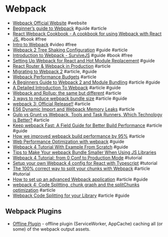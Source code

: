 # Webpack

- [Webpack Official Website](https://webpack.github.io/) #website
- [Beginner’s guide to Webpack](https://medium.com/@dabit3/beginner-s-guide-to-webpack-b1f1a3638460#.m92gd2bcq) #guide #article
- [React Webpack Cookbook - A cookbook for using Webpack with React JS.](https://christianalfoni.github.io/react-webpack-cookbook/index.html) #book #free
- [Intro to Webpack](https://egghead.io/lessons/javascript-intro-to-webpack) #video #free
- [Webpack 2 Tree Shaking Configuration](https://medium.com/modus-create-front-end-development/webpack-2-tree-shaking-configuration-9f1de90f3233#.t6064cypd) #guide #article
- [Introduction to Webpack - SurviveJS](http://survivejs.com/webpack/introduction-to-webpack/) #guide #book #free
- [Setting Up Webpack for React and Hot Module Replacement](https://robots.thoughtbot.com/setting-up-webpack-for-react-and-hot-module-replacement) #guide
- [React Router & Webpack in Production](https://reactjsnews.com/webpack-in-production) #article
- [Migrating to Webpack 2](http://javascriptplayground.com/blog/2016/10/moving-to-webpack-2/) #article, #guide
- [Webpack Performance Budgets](https://medium.com/webpack/webpack-performance-budgets-13d4880fbf6d#.u0p27cdde) #article
- [A Beginners Guide to Webpack 2 and Module Bundling](https://www.sitepoint.com/beginners-guide-to-webpack-2-and-module-bundling/) #article #guide
- [A Detailed Introduction To Webpack](https://www.smashingmagazine.com/2017/02/a-detailed-introduction-to-webpack) #article #guide
- [Webpack and Rollup: the same but different](https://medium.com/webpack/webpack-and-rollup-the-same-but-different-a41ad427058c) #article
- [3 ways to reduce webpack bundle size](http://blog.jakoblind.no/2017/05/18/3-ways-to-reduce-webpack-bundle-size/74) #article #guide
- [webpack 3: Official Release!!](https://medium.com/webpack/webpack-3-official-release-15fd2dd8f07b) #article
- [ES6 Dynamic Import and Webpack Memory Leaks](https://oprea.rocks/blog/es6-dynamic-import-and-webpack-memory-leaks) #article
- [Gulp vs Grunt vs Webpack. Tools and Task Runners, Which Technology is Better?](https://artjoker.net/blog/gulp-vs-grunt-vs-webpack-which-technology-is-better) #article
- [Keep webpack Fast: A Field Guide for Better Build Performance](https://slack.engineering/keep-webpack-fast-a-field-guide-for-better-build-performance-f56a5995e8f1) #article #guide
- [How we improved webpack build performance by 95%](https://blog.box.com/blog/how-we-improved-webpack-build-performance-95/) #article
- [Web Performance Optimization with webpack](https://developers.google.com/web/fundamentals/performance/webpack) #guide
- [Webpack 4 Tutorial With Example From Scratch](https://appdividend.com/2018/03/10/webpack-4-tutorial-example-scratch) #guide
- [Tips to Make Your webpack Bundle Smaller When Using JS Libraries](https://github.com/GoogleChromeLabs/webpack-libs-optimizations)
- [Webpack 4 Tutorial: from 0 Conf to Production Mode](https://www.valentinog.com/blog/webpack-4-tutorial) #tutorial
- [Setup your own Webpack 4 config for React with Typescript](https://sevketyalcin.com/blog/setup-your-own-webpack-config-for-react-with-typescript) #tutorial
- [The 100% correct way to split your chunks with Webpack](https://hackernoon.com/the-100-correct-way-to-split-your-chunks-with-webpack-f8a9df5b7758) #article #tutorial
- [How to set up an advanced Webpack application](https://www.robinwieruch.de/webpack-advanced-setup-tutorial) #article #guide
- [webpack 4: Code Splitting, chunk graph and the splitChunks optimization](https://medium.com/webpack/webpack-4-code-splitting-chunk-graph-and-the-splitchunks-optimization-be739a861366) #article
- [Webpack Code Splitting for your Library](https://www.robinwieruch.de/webpack-code-splitting-library) #article #guide

## Webpack Plugins

- [Offline Plugin](https://github.com/NekR/offline-plugin) - offline plugin (ServiceWorker, AppCache) caching all (or some) of the webpack output assets.
